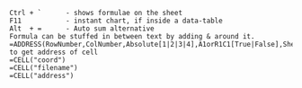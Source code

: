     Ctrl + `      - shows formulae on the sheet
    F11           - instant chart, if inside a data-table
    Alt  + =      - Auto sum alternative
    Formula can be stuffed in between text by adding & around it.
    =ADDRESS(RowNumber,ColNumber,Absolute[1|2|3|4],A1orR1C1[True|False],SheetName) to get address of cell
    =CELL("coord")
    =CELL("filename")
    =CELL("address")

